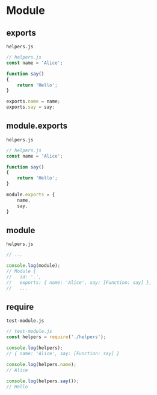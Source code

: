 # Module

## exports

`helpers.js`

```javascript
// helpers.js
const name = 'Alice';

function say()
{
    return 'Hello';
}

exports.name = name;
exports.say = say;
```

## module.exports

`helpers.js`

```javascript
// helpers.js
const name = 'Alice';

function say()
{
    return 'Hello';
}

module.exports = {
    name,
    say,
}
```

## module

`helpers.js`

```javascript
// ...

console.log(module);
// Module {
//   id: '.',
//   exports: { name: 'Alice', say: [Function: say] },
//   ...
```

## require

`test-module.js`

```javascript
// test-module.js
const helpers = require('./helpers');

console.log(helpers);
// { name: 'Alice', say: [Function: say] }

console.log(helpers.name);
// Alice

console.log(helpers.say());
// Hello
```
